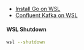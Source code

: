 - [Install Go on WSL](https://dev.to/deadwin19/how-to-install-golang-on-wslwsl2-2880)
- [Confluent Kafka on WSL](https://github.com/confluentinc/confluent-kafka-go/issues/1014)
#### WSL Shutdown

``` bash
wsl --shutdown
```